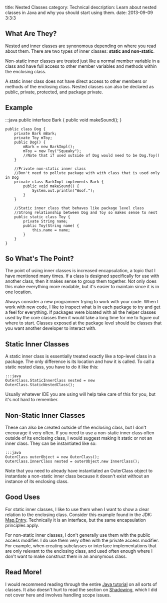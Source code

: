 title: Nested Classes
category: Technical
description: Learn about nested classes in Java and why you should start using them.
date: 2013-09-09 3:3:3

<h2>What Are They?</h2>
<p>Nested and inner classes are synonomous depending on where you read about them.  There are two types of inner classes: <strong>static and non-static</strong>.</p>

<p>Non-static inner classes are treated just like a normal member variable in a class and have full access to other member variables and methods within the enclosing class. </p> 

<p>A static inner class does not have direct access to other members or methods of the enclosing class.  Nested classes can also be declared as public, private, protected, and package private.</p>

<h2>Example</h2>
<p></p>
	:::java
	public interface Bark {
		public void makeSound();
	}

	public class Dog {
		private Bark mBark;
		private Toy mToy;
		public Dog() {
			mBark = new BarkImpl();
			mToy = new Toy("Squeaky");
			//Note that if used outside of Dog would need to be Dog.Toy()
		}

		//Private non-static inner class
		//Don't need to pollute package with with class that is used only in Dog
		private class BarkImpl implements Bark {
			public void makeSound() {
				System.out.println("Woof.");
			}
		}

		//Static inner class that behaves like package level class
		//Strong relationship between Dog and Toy so makes sense to nest
		public static class Toy {
			private String name;
			public Toy(String name) {
				this.name = name;
			}
		}
	} 

<p></p>

<h2>So What's The Point?</h2>
<p>The point of using inner classes is increased encapsulation, a topic that I have mentioned many times.  If a class is designed specifically for use with another class, then it makes sense to group them together.  Not only does this make everything more readable, but it's easier to maintain since it is in one location.</p>

<p>Always consider a new programmer trying to work with your code.  When I work with new code, I like to inspect what is in each package to try and get a feel for everything.  If packages were bloated with all the helper classes used by the core classes then it would take a long time for me to figure out where to start.  Classes exposed at the package level should be classes that you want another developer to interact with.</p>

<h2>Static Inner Classes</h2>
<p>A static inner class is essentially treated exactly like a top-level class in a package.  The only difference is its location and how it is called.  To call a static nested class, you have to do it like this:</p>

	:::java
	OuterClass.StaticInnerClass nested = new OuterClass.StaticNestedClass();

<p>Usually whatever IDE you are using will help take care of this for you, but it's not hard to remember.</p>

<h2>Non-Static Inner Classes</h2>
<p>These can also be created outside of the enclosing class, but I don't encourage it very often. If you need to use a non-static inner class often outside of its enclosing class, I would suggest making it static or not an inner class.  They can be instantiated like so:</p>

	:::java
	OuterClass outerObject = new OuterClass();
	OuterClass.InnerClass nested = outerObject.new InnerClass();

<p>Note that you need to already have instantiated an OuterClass object to instantiate a non-static inner class because it doesn't exist without an instance of its enclosing class.</p>

<h2>Good Uses</h2>
<p>For static inner classes, I like to use them when I want to show a clear relation to the enclosing class.  Consider this example found in the JDK: <a href="http://docs.oracle.com/javase/7/docs/api/java/util/Map.Entry.html">Map.Entry</a>.  Technically it is an interface, but the same encapsulation principles apply.</p>

<p>For non-static inner classes, I don't generally use them with the public access modifier.  I do use them very often with the private access modifier.  For example, when creating subclasses or interface implementations that are only relevant to the enclosing class, and used often enough where I don't want to make construct them in an anonymous class.</p>

<h2>Read More!</h2>
<p>I would recommend reading through the entire <a href="http://docs.oracle.com/javase/tutorial/java/javaOO/index.html">Java tutorial</a> on all sorts of classes.  It also doesn't hurt to read the section on <a href="http://docs.oracle.com/javase/tutorial/java/javaOO/nested.html">Shadowing</a>, which I did not cover here and involves handling scope issues.
